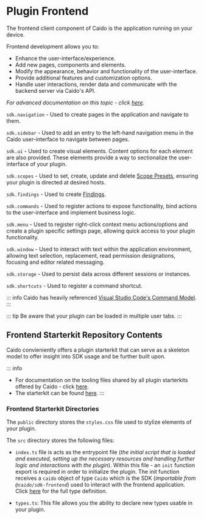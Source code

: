 # Plugin Frontend

The frontend client component of Caido is the application running on your device.

Frontend development allows you to:

- Enhance the user-interface/experience.
- Add new pages, components and elements.
- Modify the appearance, behavior and functionality of the user-interface.
- Provide additional features and customization options.
- Handle user interactions, render data and communicate with the backend server via Caido's API.

_For advanced documentation on this topic - click [here](./frontend_sdk.md)._

`sdk.navigation` - Used to create pages in the application and navigate to them.

`sdk.sidebar` - Used to add an entry to the left-hand navigation menu in the Caido user-interface to navigate between pages.

`sdk.ui` - Used to create visual elements. Content options for each element are also provided. These elements provide a way to sectionalize the user-interface of your plugin.

`sdk.scopes` - Used to set, create, update and delete [Scope Presets](/reference/features/overview/scope.md), ensuring your plugin is directed at desired hosts.

`sdk.findings` - Used to create [Findings](/reference/features/logging/findings.md).

`sdk.commands` - Used to register actions to expose functionality, bind actions to the user-interface and implement business logic.

`sdk.menu` - Used to register right-click context menu actions/options and create a plugin specific settings page, allowing quick access to your plugin functionality.

`sdk.window` - Used to interact with text within the application environment, allowing text selection, replacement, read permission designations, focusing and editor related messaging.

`sdk.storage` - Used to persist data across different sessions or instances.

`sdk.shortcuts` - Used to register a command shortcut.

::: info
Caido has heavily referenced [Visual Studio Code's Command Model](https://code.visualstudio.com/api/extension-guides/command).
:::

::: tip
Be aware that your plugin can be loaded in multiple user tabs.
:::

## Frontend Starterkit Repository Contents

Caido convieniently offers a plugin starterkit that can serve as a skeleton model to offer insight into SDK usage and be further built upon.

::: info

- For documentation on the tooling files shared by all plugin starterkits offered by Caido - click [here](/concepts/plugins/plugin_tooling.md).
- The starterkit can be found [here](https://github.com/caido/starterkit-plugin).
:::

### Frontend Starterkit Directories

The `public` directory stores the `styles.css` file used to stylize elements of your plugin.

The `src` directory stores the following files:

- `index.ts` file is acts as the entrypoint file (_the initial script that is loaded and executed, setting up the necessary resources and handling further logic and interactions with the plugin_). Within this file - an `init` function export is required in order to initialize the plugin. The init function receives a `caido` object of type `Caido` which is the SDK (_importable from `@caido/sdk-frontend`_) used to interact with the frontend application. Click [here](https://github.com/caido/sdk-frontend/blob/main/src/types/index.d.ts) for the full type definition.

- `types.ts`: This file allows you the ability to declare new types usable in your plugin.
